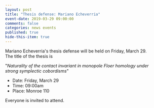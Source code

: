 ```yaml
---
layout: post
title: "Thesis defense: Mariano Echeverria"
event-date: 2019-03-29 09:00:00
comments: false
categories: news events
published: true
hide-this-item: true
---
```


Mariano Echeverria's thesis defense will be held on Friday, March 29.  
The title of the thesis is

"_Naturality of the contact invariant in monopole Floer homology under strong symplectic cobordisms_"

- Date: Friday, March 29
- Time: 09:00am
- Place: Monroe 110

Everyone is invited to attend.



